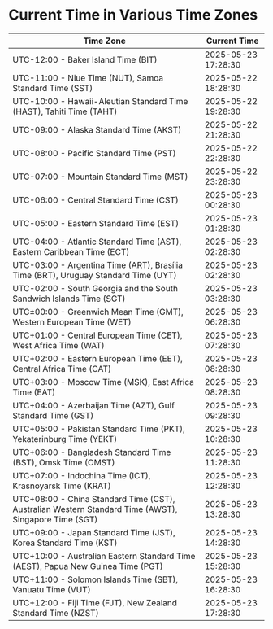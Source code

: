 # Current Time in Various Time Zones

| Time Zone | Current Time |
|-----------|--------------|
| UTC-12:00 - Baker Island Time (BIT) | 2025-05-23 17:28:30 |
| UTC-11:00 - Niue Time (NUT), Samoa Standard Time (SST) | 2025-05-22 18:28:30 |
| UTC-10:00 - Hawaii-Aleutian Standard Time (HAST), Tahiti Time (TAHT) | 2025-05-22 19:28:30 |
| UTC-09:00 - Alaska Standard Time (AKST) | 2025-05-22 21:28:30 |
| UTC-08:00 - Pacific Standard Time (PST) | 2025-05-22 22:28:30 |
| UTC-07:00 - Mountain Standard Time (MST) | 2025-05-22 23:28:30 |
| UTC-06:00 - Central Standard Time (CST) | 2025-05-23 00:28:30 |
| UTC-05:00 - Eastern Standard Time (EST) | 2025-05-23 01:28:30 |
| UTC-04:00 - Atlantic Standard Time (AST), Eastern Caribbean Time (ECT) | 2025-05-23 02:28:30 |
| UTC-03:00 - Argentina Time (ART), Brasília Time (BRT), Uruguay Standard Time (UYT) | 2025-05-23 02:28:30 |
| UTC-02:00 - South Georgia and the South Sandwich Islands Time (SGT) | 2025-05-23 03:28:30 |
| UTC±00:00 - Greenwich Mean Time (GMT), Western European Time (WET) | 2025-05-23 06:28:30 |
| UTC+01:00 - Central European Time (CET), West Africa Time (WAT) | 2025-05-23 07:28:30 |
| UTC+02:00 - Eastern European Time (EET), Central Africa Time (CAT) | 2025-05-23 08:28:30 |
| UTC+03:00 - Moscow Time (MSK), East Africa Time (EAT) | 2025-05-23 08:28:30 |
| UTC+04:00 - Azerbaijan Time (AZT), Gulf Standard Time (GST) | 2025-05-23 09:28:30 |
| UTC+05:00 - Pakistan Standard Time (PKT), Yekaterinburg Time (YEKT) | 2025-05-23 10:28:30 |
| UTC+06:00 - Bangladesh Standard Time (BST), Omsk Time (OMST) | 2025-05-23 11:28:30 |
| UTC+07:00 - Indochina Time (ICT), Krasnoyarsk Time (KRAT) | 2025-05-23 12:28:30 |
| UTC+08:00 - China Standard Time (CST), Australian Western Standard Time (AWST), Singapore Time (SGT) | 2025-05-23 13:28:30 |
| UTC+09:00 - Japan Standard Time (JST), Korea Standard Time (KST) | 2025-05-23 14:28:30 |
| UTC+10:00 - Australian Eastern Standard Time (AEST), Papua New Guinea Time (PGT) | 2025-05-23 15:28:30 |
| UTC+11:00 - Solomon Islands Time (SBT), Vanuatu Time (VUT) | 2025-05-23 16:28:30 |
| UTC+12:00 - Fiji Time (FJT), New Zealand Standard Time (NZST) | 2025-05-23 17:28:30 |
